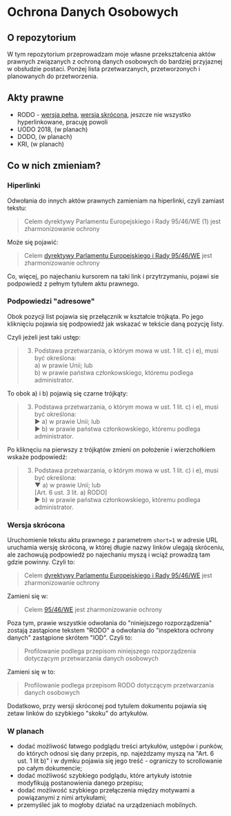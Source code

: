 # Ochrona Danych Osobowych

## O repozytorium

W tym repozytorium przeprowadzam moje własne przekształcenia aktów prawnych związanych z ochroną danych osobowych do bardziej przyjaznej w obsłudzie postaci. Ponżej lista przetwarzanych, przetworzonych i planowanych do przetworzenia.

## Akty prawne

* RODO - [wersja pełna](http://grzegorzkowalski.pl/ochrona-danych-osobowych/rodo.php), [wersja skrócona](http://grzegorzkowalski.pl/ochrona-danych-osobowych/rodo.php?short=1), jeszcze nie wszystko hyperlinkowane, pracuję powoli
* UODO 2018, (w planach)
* DODO, (w planach)
* KRI, (w planach)

## Co w nich zmieniam?

### Hiperlinki

Odwołania do innych aktów prawnych zamieniam na hiperlinki, czyli zamiast tekstu:

> Celem dyrektywy Parlamentu Europejskiego i Rady 95/46/WE (1) jest zharmonizowanie ochrony

Może się pojawić:

> Celem [dyrektywy Parlamentu Europejskiego i Rady 95/46/WE](https://eur-lex.europa.eu/legal-content/PL/TXT/?uri=OJ:L:1995:281:TOC) jest zharmonizowanie ochrony

Co, więcej, po najechaniu kursorem na taki link i przytrzymaniu, pojawi sie podpowiedź z pełnym tytułem aktu prawnego.

### Podpowiedzi "adresowe"

Obok pozycji list pojawia się przełącznik w kształcie trójkąta. Po jego kliknięciu pojawia się podpowiedź jak wskazać w tekście daną pozycję listy.

Czyli jeżeli jest taki ustęp:

> 3. Podstawa przetwarzania, o którym mowa w ust. 1 lit. c) i e), musi być określona:
> <br>a) w prawie Unii; lub
> <br>b) w prawie państwa członkowskiego, któremu podlega administrator.

To obok a) i b) pojawią się czarne trójkąty:

> 3. Podstawa przetwarzania, o którym mowa w ust. 1 lit. c) i e), musi być określona:
> <br>► a) w prawie Unii; lub
> <br>► b) w prawie państwa członkowskiego, któremu podlega administrator.

Po kliknęciu na pierwszy z trójkątów zmieni on położenie i wierzchołkiem wskaże podpowiedź:

> 3. Podstawa przetwarzania, o którym mowa w ust. 1 lit. c) i e), musi być określona:
> <br>▼ a) w prawie Unii; lub
> <br>[Art. 6 ust. 3 lit. a) RODO]
> <br>► b) w prawie państwa członkowskiego, któremu podlega administrator.

### Wersja skrócona

Uruchomienie tekstu aktu prawnego z parametrem `short=1` w adresie URL uruchamia wersję skróconą, w której długie nazwy linków ulegają skróceniu, ale zachowują podpowiedź po najechaniu myszą i wciąż prowadzą tam gdzie powinny. Czyli to:

> Celem [dyrektywy Parlamentu Europejskiego i Rady 95/46/WE](https://eur-lex.europa.eu/legal-content/PL/TXT/?uri=OJ:L:1995:281:TOC) jest zharmonizowanie ochrony

Zamieni się w:

> Celem [95/46/WE](https://eur-lex.europa.eu/legal-content/PL/TXT/?uri=OJ:L:1995:281:TOC) jest zharmonizowanie ochrony

Poza tym, prawie wszystkie odwołania do "niniejszego rozporządzenia" zostają zastąpione tekstem "RODO" a odwołania do "inspektora ochrony danych" zastąpione skrótem "IOD". Czyli to:

> Profilowanie podlega przepisom niniejszego rozporządzenia dotyczącym przetwarzania danych osobowych

Zamieni się w to:

> Profilowanie podlega przepisom RODO dotyczącym przetwarzania danych osobowych

Dodatkowo, przy wersji skróconej pod tytulem dokumentu pojawia się zetaw linków do szybkiego "skoku" do artykułów.

### W planach

* dodać możliwość łatwego podglądu treści artykułów, ustępów i punków, do których odnosi się dany przepis, np. najeżdzamy myszą na "Art. 6 ust. 1 lit b)" i w dymku pojawia się jego treść - ograniczy to scrollowanie po całym dokumencie;
* dodać możliwość szybkiego podglądu, które artykuły istotnie modyfikują postanowienia danego przepisu;
* dodać możliwość szybkiego przełączenia między motywami a powiązanymi z nimi artykułami;
* przemyśleć jak to mogłoby działać na urządzeniach mobilnych.
